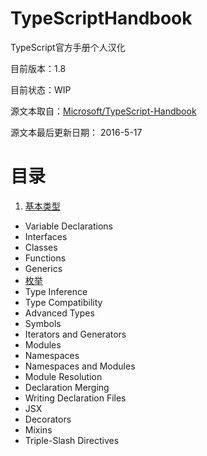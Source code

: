 # TypeScriptHandbook
TypeScript官方手册个人汉化

目前版本：1.8

目前状态：WIP

源文本取自：[Microsoft/TypeScript-Handbook](https://github.com/Microsoft/TypeScript-Handbook)

源文本最后更新日期： 2016-5-17

# 目录
1. [基本类型](01_Basic_Types.md)
* Variable Declarations
* Interfaces
* Classes
* Functions
* Generics
* [枚举](07_Enums.md)
* Type Inference
* Type Compatibility
* Advanced Types
* Symbols
* Iterators and Generators
* Modules
* Namespaces
* Namespaces and Modules
* Module Resolution
* Declaration Merging
* Writing Declaration Files
* JSX
* Decorators
* Mixins
* Triple-Slash Directives